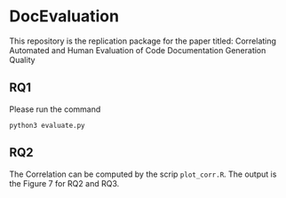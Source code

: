 # DocEvaluation
This repository is the replication package for the paper titled:  Correlating Automated and Human Evaluation of Code Documentation Generation Quality


## RQ1 
Please run the command 

```python3 evaluate.py```


## RQ2

The Correlation can be computed by the scrip ```plot_corr.R```. 
The output is the Figure 7 for RQ2 and RQ3.
